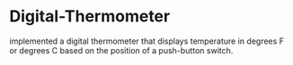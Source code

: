 # Digital-Thermometer
implemented a digital thermometer that displays temperature in degrees F or degrees C based on the position of a push-button switch.
